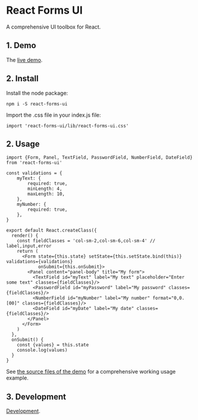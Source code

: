 # React Forms UI

A comprehensive UI toolbox for React.

## 1. Demo

The [live demo](http://react-forms-ui.s3-website-us-east-1.amazonaws.com/app).

## 2. Install

Install the node package:

    npm i -S react-forms-ui

Import the .css file in your index.js file:

    import 'react-forms-ui/lib/react-forms-ui.css'

## 2. Usage

    import {Form, Panel, TextField, PasswordField, NumberField, DateField} from 'react-forms-ui'

    const validations = {
        myText: {
            required: true,
            minLength: 4,
            maxLength: 10,
        },
        myNumber: {
            required: true,
        },
    }

    export default React.createClass({
      render() {
        const fieldClasses = 'col-sm-2,col-sm-6,col-sm-4' // label,input,error
        return (
          <Form state={this.state} setState={this.setState.bind(this)} validations={validations}
                onSubmit={this.onSubmit}>
            <Panel content="panel-body" title="My form">
              <TextField id="myText" label="My text" placeholder="Enter some text" classes={fieldClasses}/>
              <PasswordField id="myPassword" label="My password" classes={fieldClasses}/>
              <NumberField id="myNumber" label="My number" format="0,0.[00]" classes={fieldClasses}/>
              <DateField id="myDate" label="My date" classes={fieldClasses}/>
            </Panel>
          </Form>
        )
      },
      onSubmit() {
        const {values} = this.state
        console.log(values)
      }
    }

See [the source files of the demo](https://github.com/ivos/react-forms-ui-demo) for a comprehensive working usage example.

## 3. Development

[Development](Development.md).
